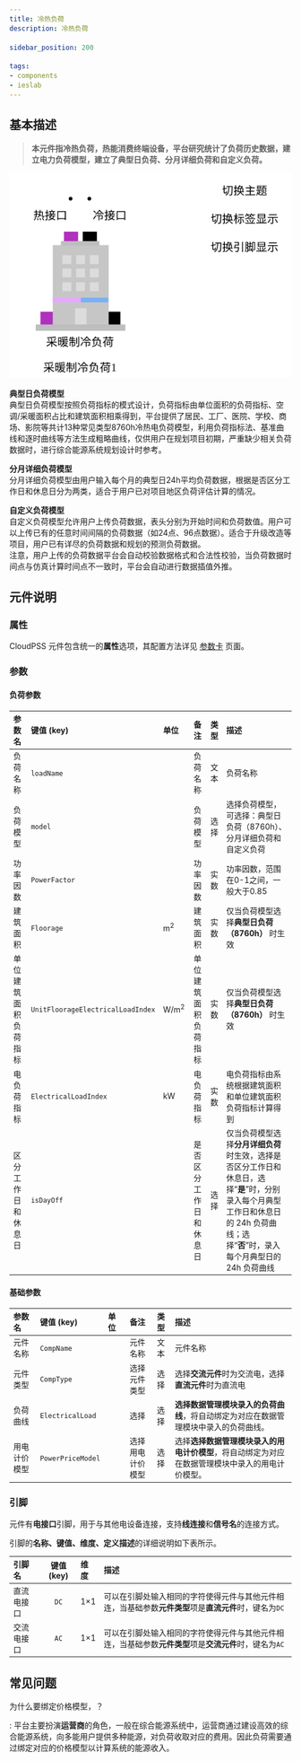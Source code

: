 ```yaml
---
title: 冷热负荷
description: 冷热负荷

sidebar_position: 200

tags: 
- components
- ieslab
---
```


## 基本描述

> **本元件指冷热负荷，热能消费终端设备，平台研究统计了负荷历史数据，建立电力负荷模型，建立了典型日负荷、分月详细负荷和自定义负荷。**

![冷热负荷 =x300](./ThermalLoad.svg )


**典型日负荷模型**  
典型日负荷模型按照负荷指标的模式设计，负荷指标由单位面积的负荷指标、空调/采暖面积占比和建筑面积相乘得到，平台提供了居民、工厂、医院、学校、商场、影院等共计13种常见类型8760h冷热电负荷模型，利用负荷指标法、基准曲线和逐时曲线等方法生成粗略曲线，仅供用户在规划项目初期，严重缺少相关负荷数据时，进行综合能源系统规划设计时参考。

**分月详细负荷模型**  
分月详细负荷模型由用户输入每个月的典型日24h平均负荷数据，根据是否区分工作日和休息日分为两类，适合于用户已对项目地区负荷评估计算的情况。

**自定义负荷模型**  
自定义负荷模型允许用户上传负荷数据，表头分别为开始时间和负荷数值。用户可以上传已有的任意时间间隔的负荷数据（如24点、96点数据）。适合于升级改造等项目，用户已有详尽的负荷数据和规划的预测负荷数据。  
注意，用户上传的负荷数据平台会自动校验数据格式和合法性校验，当负荷数据时间点与仿真计算时间点不一致时，平台会自动进行数据插值外推。

## 元件说明

### 属性

CloudPSS 元件包含统一的**属性**选项，其配置方法详见 [参数卡](docs/documents/software/10-xstudio/20-simstudio/40-workbench/20-function-zone/30-design-tab/30-param-panel/index.md) 页面。

### 参数

#### 负荷参数

| 参数名 | 键值 (key) | 单位 | 备注 | 类型 | 描述 |
| :--- | :--- | :--- | :--: | :--- | :--- |
| 负荷名称 | `loadName` |  | 负荷名称 | 文本 | 负荷名称 |
| 负荷模型 | `model` |  | 负荷模型 | 选择 | 选择负荷模型，可选择：典型日负荷（8760h）、分月详细负荷和自定义负荷 |
| 功率因数 | `PowerFactor` |  | 功率因数 | 实数 | 功率因数，范围在0-1之间，一般大于0.85 |
| 建筑面积 | `Floorage` | $\mathrm{m^2}$ | 建筑面积 | 实数 | 仅当负荷模型选择**典型日负荷（8760h）** 时生效 |
| 单位建筑面积负荷指标 | `UnitFloorageElectricalLoadIndex` | $\mathrm{W / m^2}$ | 单位建筑面积负荷指标 | 实数 | 仅当负荷模型选择**典型日负荷（8760h）** 时生效 |
| 电负荷指标 | `ElectricalLoadIndex` | $\mathrm{kW}$ | 电负荷指标 | 实数 | 电负荷指标由系统根据建筑面积和单位建筑面积负荷指标计算得到 |
| 区分工作日和休息日 | `isDayOff` |  | 是否区分工作日和休息日 | 选择 | 仅当负荷模型选择**分月详细负荷** 时生效，选择是否区分工作日和休息日，选择“**是**”时，分别录入每个月典型工作日和休息日的 24h 负荷曲线；选择“**否**”时，录入每个月典型日的 24h 负荷曲线 |


#### 基础参数

| 参数名 | 键值 (key) | 单位 | 备注 | 类型 | 描述 |
| :--- | :--- | :--- | :--: | :--- | :--- |
| 元件名称 | `CompName` |  | 元件名称 | 文本 | 元件名称 |
| 元件类型 | `CompType` |  | 选择元件类型 | 选择 | 选择**交流元件**时为交流电，选择**直流元件**时为直流电|
| 负荷曲线 | `ElectricalLoad` |  | 选择 | 选择 | **选择数据管理模块录入的负荷曲线**，将自动绑定为对应在数据管理模块中录入的负荷曲线。 |
| 用电计价模型 | `PowerPriceModel` |  | 选择用电计价模型 | 选择 | 选择**选择数据管理模块录入的用电计价模型**，将自动绑定为对应在数据管理模块中录入的用电计价模型。 |



### 引脚

元件有**电接口**引脚，用于与其他电设备连接，支持**线连接**和**信号名**的连接方式。

引脚的**名称、键值、维度、定义描述**的详细说明如下表所示。

| 引脚名 | 键值 (key)  | 维度 | 描述 |
| :--- | :--: | :--- | :--- |
| 直流电接口 | `DC` | 1×1 | 可以在引脚处输入相同的字符使得元件与其他元件相连，当基础参数**元件类型**项是**直流元件**时，键名为`DC` |
| 交流电接口 | `AC` | 1×1 | 可以在引脚处输入相同的字符使得元件与其他元件相连，当基础参数**元件类型**项是**交流元件**时，键名为`AC` |

## 常见问题

为什么要绑定价格模型，？

:   平台主要扮演**运营商**的角色，一般在综合能源系统中，运营商通过建设高效的综合能源系统，向多能用户提供多种能源，对负荷收取对应的费用。因此负荷需要通过绑定对应的价格模型以计算系统的能源收入。